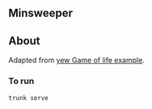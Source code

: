 ## Minsweeper

## About
Adapted from [yew Game of life example](https://github.com/yewstack/yew/tree/master/examples/game_of_life).

### To run
```powershell
trunk serve
```